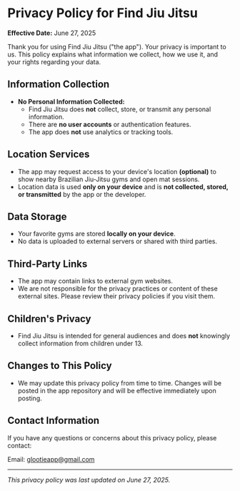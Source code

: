 # Privacy Policy for Find Jiu Jitsu

**Effective Date:** June 27, 2025

Thank you for using Find Jiu Jitsu ("the app"). Your privacy is important to us. This policy explains what information we collect, how we use it, and your rights regarding your data.

## Information Collection
- **No Personal Information Collected:**
  - Find Jiu Jitsu does **not** collect, store, or transmit any personal information.
  - There are **no user accounts** or authentication features.
  - The app does **not** use analytics or tracking tools.

## Location Services
- The app may request access to your device's location **(optional)** to show nearby Brazilian Jiu-Jitsu gyms and open mat sessions.
- Location data is used **only on your device** and is **not collected, stored, or transmitted** by the app or the developer.

## Data Storage
- Your favorite gyms are stored **locally on your device**.
- No data is uploaded to external servers or shared with third parties.

## Third-Party Links
- The app may contain links to external gym websites.
- We are not responsible for the privacy practices or content of these external sites. Please review their privacy policies if you visit them.

## Children's Privacy
- Find Jiu Jitsu is intended for general audiences and does **not** knowingly collect information from children under 13.

## Changes to This Policy
- We may update this privacy policy from time to time. Changes will be posted in the app repository and will be effective immediately upon posting.

## Contact Information
If you have any questions or concerns about this privacy policy, please contact:

Email: glootieapp@gmail.com

---

*This privacy policy was last updated on June 27, 2025.* 